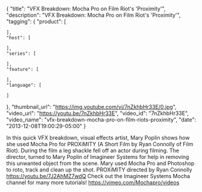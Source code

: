 {
  "title": "VFX Breakdown: Mocha Pro on Film Riot's 'Proximity'",
  "description": "VFX Breakdown: Mocha Pro on Film Riot's 'Proximity'",
  "tagging": {
    "product": [

    ],
    "host": [

    ],
    "series": [

    ],
    "feature": [

    ],
    "language": [

    ]
  },
  "thumbnail_url": "https://img.youtube.com/vi/7nZkhbHr33E/0.jpg",
  "video_url": "https://youtu.be/7nZkhbHr33E",
  "video_id": "7nZkhbHr33E",
  "video_name": "vfx-breakdown-mocha-pro-on-film-riots-proximity",
  "date": "2013-12-08T19:00:29-05:00"
}

In this quick VFX breakdown, visual effects artist, Mary Poplin shows how she
used Mocha Pro for PROXiMITY (A Short Film by Ryan Connolly of Film Riot).
During the film a leg shackle fell off an actor during filming. The director,
turned to Mary Poplin of Imagineer Systems for help in removing this unwanted
object from the scene. Mary used Mocha Pro and Photoshop to roto, track and
clean up the shot. PROXiMITY directed by Ryan Connolly
https://youtu.be/7J2AhMZ7wdQ Check out the Imagineer Systems Mocha channel for
many more tutorials! https://vimeo.com/Mochapro/videos


